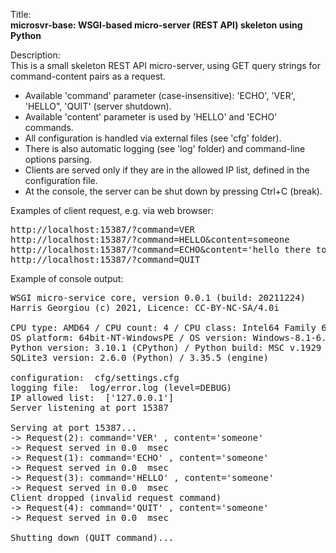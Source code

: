 Title:<br/>
<b>microsvr-base: WSGI-based micro-server (REST API) skeleton using Python</b>

Description:<br/>
This is a small skeleton REST API micro-server, using GET query strings for command-content pairs as a request. 
* Available 'command' parameter (case-insensitive): 'ECHO', 'VER', 'HELLO", 'QUIT' (server shutdown). 
* Available 'content' parameter is used by 'HELLO' and 'ECHO' commands.
* All configuration is handled via external files (see 'cfg' folder).
* There is also automatic logging (see 'log' folder) and command-line options parsing.
* Clients are served only if they are in the allowed IP list, defined in the configuration file.
* At the console, the server can be shut down by pressing Ctrl+C (break).

Examples of client request, e.g. via web browser:
<pre>
http://localhost:15387/?command=VER
http://localhost:15387/?command=HELLO&content=someone
http://localhost:15387/?command=ECHO&content='hello there to you too'
http://localhost:15387/?command=QUIT
</pre>

Example of console output:<br/>
<pre>
WSGI micro-service core, version 0.0.1 (build: 20211224)
Harris Georgiou (c) 2021, Licence: CC-BY-NC-SA/4.0i 

CPU type: AMD64 / CPU count: 4 / CPU class: Intel64 Family 6 Model 58 Stepping 9, GenuineIntel
OS platform: 64bit-NT-WindowsPE / OS version: Windows-8.1-6.3.9600-SP0
Python version: 3.10.1 (CPython) / Python build: MSC v.1929 64 bit (AMD64)
SQLite3 version: 2.6.0 (Python) / 3.35.5 (engine) 

configuration:  cfg/settings.cfg
logging file:  log/error.log (level=DEBUG)
IP allowed list:  ['127.0.0.1']
Server listening at port 15387

Serving at port 15387...
-> Request(2): command='VER' , content='someone'
-> Request served in 0.0  msec
-> Request(1): command='ECHO' , content='someone'
-> Request served in 0.0  msec
-> Request(3): command='HELLO' , content='someone'
-> Request served in 0.0  msec
Client dropped (invalid request command)
-> Request(4): command='QUIT' , content='someone'
-> Request served in 0.0  msec

Shutting down (QUIT command)...
</pre>
